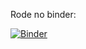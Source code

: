 Rode no binder:

[![Binder](https://mybinder.org/badge_logo.svg)](https://mybinder.org/v2/gh/odairjosebellini/awk)

